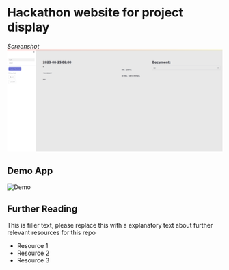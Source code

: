 # Hackathon website for project display

*Screenshot*
![](https://github.com/jay1224-jay/hackathon_website/blob/master/pictures/demo-2023-08-25.png)

## Demo App

![Demo](https://law-thon-project-test.streamlit.app/)



## Further Reading

This is filler text, please replace this with a explanatory text about further relevant resources for this repo
- Resource 1
- Resource 2
- Resource 3
